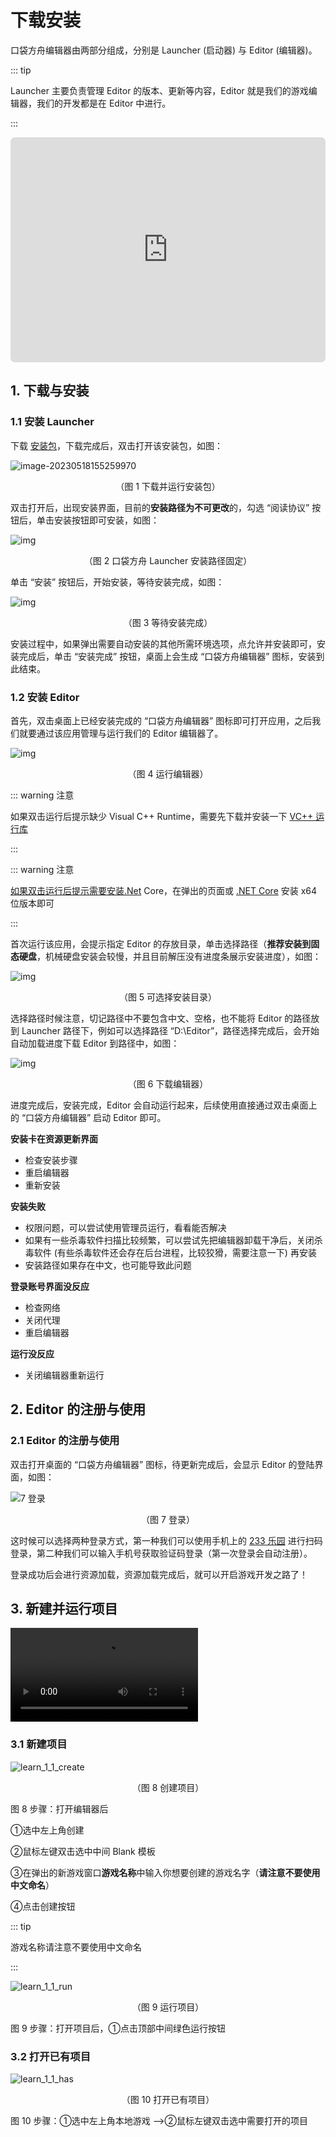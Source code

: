 # 下载安装

口袋方舟编辑器由两部分组成，分别是 Launcher (启动器) 与 Editor (编辑器)。

::: tip

Launcher 主要负责管理 Editor 的版本、更新等内容，Editor 就是我们的游戏编辑器，我们的开发都是在 Editor 中进行。

:::

<iframe sandbox="allow-scripts allow-downloads allow-same-origin allow-popups allow-presentation allow-forms" frameborder="0" draggable="false" allowfullscreen="" allow="encrypted-media;" referrerpolicy="" aha-samesite="" class="iframe-loaded" src="https://player.bilibili.com/player.html?aid=784810862&bvid=BV1D14y1S7u6&cid=1163403789&page=1&autoplay=0" style="border-radius: 7px; width: 100%; height: 360px;"></iframe>

## 1. 下载与安装

### 1.1 安装 Launcher

下载 [安装包](https://arkimg.ark.online/%E5%8F%A3%E8%A2%8B%E6%96%B9%E8%88%9F%20v1.0.4.exe)，下载完成后，双击打开该安装包，如图：

![image-20230518155259970](https://arkimg.ark.online/image-20230518155259970.webp)

<p align="center"> （图 1 下载并运行安装包） </p>

双击打开后，出现安装界面，目前的**安装路径为不可更改**的，勾选 “阅读协议” 按钮后，单击安装按钮即可安装，如图：

![img](https://wstatic-a1.233leyuan.com/productdocs/static/boxcnKL912raNmbx79FpTwNnbeM.png)

<center> （图 2 口袋方舟 Launcher 安装路径固定） </center>

单击 “安装” 按钮后，开始安装，等待安装完成，如图：

![img](https://wstatic-a1.233leyuan.com/productdocs/static/boxcnhqpkDdbJKEKGRSNU3KTrad.png)

<center> （图 3 等待安装完成） </center>

安装过程中，如果弹出需要自动安装的其他所需环境选项，点允许并安装即可，安装完成后，单击 “安装完成” 按钮，桌面上会生成 “口袋方舟编辑器” 图标，安装到此结束。

### 1.2 安装 Editor

首先，双击桌面上已经安装完成的 “口袋方舟编辑器” 图标即可打开应用，之后我们就要通过该应用管理与运行我们的 Editor 编辑器了。

![img](https://wstatic-a1.233leyuan.com/productdocs/static/boxcnzKtl8MvwTRJdcM5qSq0P2e.png)

<center> （图 4 运行编辑器） </center>

::: warning 注意

如果双击运行后提示缺少 Visual C++ Runtime，需要先下载并安装一下 [VC++ 运行库](http://www.winwin7.com/soft/15951.html)

:::

::: warning 注意

[如果双击运行后提示需要安装.Net](http://xn--89q07byft0siwcivskog8q3b8l2ay8ab9cuz7at6v.net/) Core，在弹出的页面或 [.NET Core](https://dotnet.microsoft.com/zh-cn/download/dotnet/3.1) 安装 x64 位版本即可

:::

首次运行该应用，会提示指定 Editor 的存放目录，单击选择路径（**推荐安装到固态硬盘**，机械硬盘安装会较慢，并且目前解压没有进度条展示安装进度），如图：

![img](https://wstatic-a1.233leyuan.com/productdocs/static/boxcnByNqfJCCpSQ6y1WsREZk2d.png)

<center> （图 5 可选择安装目录） </center>

选择路径时候注意，切记路径中不要包含中文、空格，也不能将 Editor 的路径放到 Launcher 路径下，例如可以选择路径 “D:\Editor”，路径选择完成后，会开始自动加载进度下载 Editor 到路径中，如图：

![img](https://wstatic-a1.233leyuan.com/productdocs/static/boxcnOal7UqsyI3Rk1bvOMaYlqd.png)

<center> （图 6 下载编辑器） </center>

进度完成后，安装完成，Editor 会自动运行起来，后续使用直接通过双击桌面上的 “口袋方舟编辑器” 启动 Editor 即可。

**安装卡在资源更新界面**

- 检查安装步骤
- 重启编辑器
- 重新安装

**安装失败**

- 权限问题，可以尝试使用管理员运行，看看能否解决
- 如果有一些杀毒软件扫描比较频繁，可以尝试先把编辑器卸载干净后，关闭杀毒软件 (有些杀毒软件还会存在后台进程，比较狡猾，需要注意一下) 再安装
- 安装路径如果存在中文，也可能导致此问题

**登录账号界面没反应**

- 检查网络
- 关闭代理
- 重启编辑器

**运行没反应**

- 关闭编辑器重新运行

## 2. Editor 的注册与使用 

### 2.1 Editor 的注册与使用

双击打开桌面的 “口袋方舟编辑器” 图标，待更新完成后，会显示 Editor 的登陆界面，如图：

![7 登录](https://arkimg.ark.online/7%E7%99%BB%E5%BD%95.webp)

<center> （图 7 登录） </center>

这时候可以选择两种登录方式，第一种我们可以使用手机上的 [233 乐园](https://www.233leyuan.com/) 进行扫码登录，第二种我们可以输入手机号获取验证码登录（第一次登录会自动注册）。

登录成功后会进行资源加载，资源加载完成后，就可以开启游戏开发之路了！

## 3. 新建并运行项目

<video controls src="https://arkimg.ark.online/%E8%BF%90%E8%A1%8C%E5%AE%89%E8%A3%85.mp4"></video>

### 3.1 新建项目

![learn_1_1_create](https://arkimg.ark.online/learn_1_1_create.webp)

<center> （图 8 创建项目） </center>

图 8 步骤：打开编辑器后

①选中左上角创建

②鼠标左键双击选中中间 Blank 模板

③在弹出的新游戏窗口**游戏名称**中输入你想要创建的游戏名字（**请注意不要使用中文命名**）

④点击创建按钮



::: tip

游戏名称请注意不要使用中文命名

:::

![learn_1_1_run](https://arkimg.ark.online/learn_1_1_run.webp)

<center> （图 9 运行项目） </center>

图 9 步骤：打开项目后，①点击顶部中间绿色运行按钮

### 3.2 打开已有项目

![learn_1_1_has](https://arkimg.ark.online/learn_1_1_has.webp)

<center> （图 10 打开已有项目） </center>

图 10 步骤：①选中左上角本地游戏 -->②鼠标左键双击选中需要打开的项目